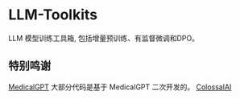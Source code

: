 LLM-Toolkits
===============================
LLM 模型训练工具箱, 包括增量预训练、有监督微调和DPO。


## 特别鸣谢
[MedicalGPT](https://github.com/shibing624/MedicalGPT) 大部分代码是基于 MedicalGPT 二次开发的。
[ColossalAI](https://github.com/hpcaitech/ColossalAI)
